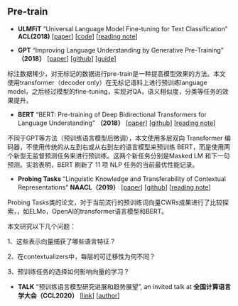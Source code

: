 ## Pre-train

* **ULMFiT** “Universal Language Model Fine-tuning for Text Classification” **ACL(2018)**
  [[paper](https://arxiv.org/abs/1801.06146)]
  [[code](http://nlp.fast.ai/ulmfit)]
  [[reading note](https://www.jianshu.com/p/5b680f4fb2f2)]
  
  
* **GPT**  “Improving Language Understanding by Generative Pre-Training” **（2018）**
  [[paper](https://s3-us-west-2.amazonaws.com/openai-assets/research-covers/language-unsupervised/language_understanding_paper.pdf)]
  [[github](https://github.com/openai/finetune-transformer-lm)]
  [[guide](https://finetune.indico.io/#)]
  
标注数据稀少，对无标记的数据进行pre-train是一种提高模型效果的方法。本文使用transformer（decoder only）在无标记语料上进行预训练language model，之后经过模型的fine-tuning，实现对QA，语义相似度，分类等任务的效果提升。
  
* **BERT**  “BERT: Pre-training of Deep Bidirectional Transformers for Language Understanding” **（2018）**
  [[paper](https://arxiv.org/abs/1810.04805)]
  [[github](https://github.com/google-research/language)]
  [[reading note](https://www.jiqizhixin.com/articles/2018-10-12-13)]
  
不同于GPT等方法（预训练语言模型后微调），本文使用多层双向 Transformer 编码器，不使用传统的从左到右或从右到左的语言模型来预训练 BERT，而是使用两个新型无监督预测任务来进行预训练。这两个新任务分别是Masked LM 和下一句预测。实验表明，BERT 刷新了 11 项 NLP 任务的当前最优性能记录。

* **Probing Tasks**  “Linguistic Knowledge and Transferability of Contextual Representations” **NAACL（2019）**
  [[paper](https://arxiv.org/abs/1903.08855)]
  [[github](https://github.com/nelson-liu/contextual-repr-analysis)]
  [[reading note](https://zhuanlan.zhihu.com/p/62462743)]
  
Probing Tasks类的论文，对于当前流行的预训练词向量CWRs成果进行了比较探索，，如ELMo，OpenAI的transformer语言模型和BERT。

本文研究以下几个问题：

1、这些表示向量捕获了哪些语言特征？

2、在contextualizers中，每层的可迁移性为何不同？

3、预训练任务的选择如何影响向量的学习？

* **TALK** “预训练语言模型研究进展和趋势展望”, an invited talk at **全国计算语言学大会（CCL2020）**
  [[link](https://liuquncn.github.io/talks/20201031-CCL/pre-trained-langauge-models-research-advances-and-prospectives.pdf)]
  [[author](https://liuquncn.github.io/)]

